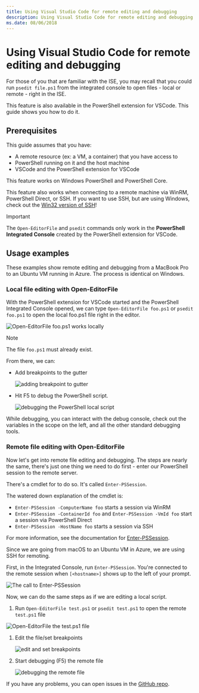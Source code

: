 ```yaml
---
title: Using Visual Studio Code for remote editing and debugging
description: Using Visual Studio Code for remote editing and debugging
ms.date: 08/06/2018
---
```

# Using Visual Studio Code for remote editing and debugging

For those of you that are familiar with the ISE, you may recall that you could run
`psedit file.ps1` from the integrated console to open files - local or remote - right in the ISE.

This feature is also available in the PowerShell extension for VSCode. This guide shows you how to
do it.

## Prerequisites

This guide assumes that you have:

- A remote resource (ex: a VM, a container) that you have access to
- PowerShell running on it and the host machine
- VSCode and the PowerShell extension for VSCode

This feature works on Windows PowerShell and PowerShell Core.

This feature also works when connecting to a remote machine via WinRM, PowerShell Direct, or SSH. If
you want to use SSH, but are using Windows, check out the [Win32 version of SSH](https://github.com/PowerShell/Win32-OpenSSH)!

> [!IMPORTANT]
> The `Open-EditorFile` and `psedit` commands only work in the **PowerShell Integrated Console**
> created by the PowerShell extension for VSCode.

## Usage examples

These examples show remote editing and debugging from a MacBook Pro to an Ubuntu VM
running in Azure. The process is identical on Windows.

### Local file editing with Open-EditorFile

With the PowerShell extension for VSCode started and the PowerShell Integrated Console opened, we
can type `Open-EditorFile foo.ps1` or `psedit foo.ps1` to open the local foo.ps1 file right in the
editor.

![Open-EditorFile foo.ps1 works locally](images/Using-VSCode-for-Remote-Editing-and-Debugging/1-open-local-file.png)

>[!NOTE]
> The file `foo.ps1` must already exist.

From there, we can:

- Add breakpoints to the gutter

  ![adding breakpoint to gutter](images/Using-VSCode-for-Remote-Editing-and-Debugging/2-adding-breakpoint-gutter.png)

- Hit F5 to debug the PowerShell script.

  ![debugging the PowerShell local script](images/Using-VSCode-for-Remote-Editing-and-Debugging/3-local-debug.png)

While debugging, you can interact with the debug console, check out the variables in the scope on
the left, and all the other standard debugging tools.

### Remote file editing with Open-EditorFile

Now let's get into remote file editing and debugging. The steps are nearly the same, there's just
one thing we need to do first - enter our PowerShell session to the remote server.

There's a cmdlet for to do so. It's called `Enter-PSSession`.

The watered down explanation of the cmdlet is:

- `Enter-PSSession -ComputerName foo` starts a session via WinRM
- `Enter-PSSession -ContainerId foo` and `Enter-PSSession -VmId foo` start a session via PowerShell Direct
- `Enter-PSSession -HostName foo` starts a session via SSH

For more information, see the documentation for [Enter-PSSession](/powershell/module/microsoft.powershell.core/enter-pssession).

Since we are going from macOS to an Ubuntu VM in Azure, we are using SSH for remoting.

First, in the Integrated Console, run `Enter-PSSession`. You're connected to the remote session
when `[<hostname>]` shows up to the left of your prompt.

![The call to Enter-PSSession](images/Using-VSCode-for-Remote-Editing-and-Debugging/4-enter-pssession.png)

Now, we can do the same steps as if we are editing a local script.

1. Run `Open-EditorFile test.ps1` or `psedit test.ps1` to open the remote `test.ps1` file

  ![Open-EditorFile the test.ps1 file](images/Using-VSCode-for-Remote-Editing-and-Debugging/5-open-remote-file.png)

1. Edit the file/set breakpoints

   ![edit and set breakpoints](images/Using-VSCode-for-Remote-Editing-and-Debugging/6-set-breakpoints.png)

1. Start debugging (F5) the remote file

   ![debugging the remote file](images/Using-VSCode-for-Remote-Editing-and-Debugging/7-start-debugging.png)

If you have any problems, you can open issues in the [GitHub repo](https://github.com/powershell/vscode-powershell).
